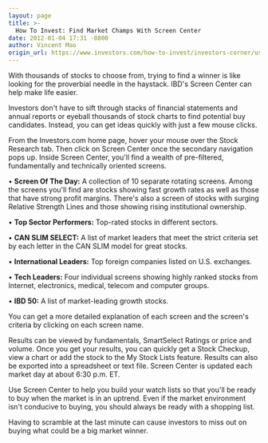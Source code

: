 ```yaml
---
layout: page
title: >-
  How To Invest: Find Market Champs With Screen Center
date: 2012-01-04 17:31 -0800
author: Vincent Mao
origin_url: https://www.investors.com/how-to-invest/investors-corner/use-screen-center-to-get-investment-ideas-fast
---
```





With thousands of stocks to choose from, trying to find a winner is like looking for the proverbial needle in the haystack. IBD's Screen Center can help make life easier.


Investors don't have to sift through stacks of financial statements and annual reports or eyeball thousands of stock charts to find potential buy candidates. Instead, you can get ideas quickly with just a few mouse clicks.


From the Investors.com home page, hover your mouse over the Stock Research tab. Then click on Screen Center once the secondary navigation pops up. Inside Screen Center, you'll find a wealth of pre-filtered, fundamentally and technically oriented screens.


• **Screen Of The Day:** A collection of 10 separate rotating screens. Among the screens you'll find are stocks showing fast growth rates as well as those that have strong profit margins. There's also a screen of stocks with surging Relative Strength Lines and those showing rising institutional ownership.


• **Top Sector Performers:** Top-rated stocks in different sectors.


• **CAN SLIM SELECT:** A list of market leaders that meet the strict criteria set by each letter in the CAN SLIM model for great stocks.


• **International Leaders:** Top foreign companies listed on U.S. exchanges.


• **Tech Leaders:** Four individual screens showing highly ranked stocks from Internet, electronics, medical, telecom and computer groups.


• **IBD 50:** A list of market-leading growth stocks.


You can get a more detailed explanation of each screen and the screen's criteria by clicking on each screen name.


Results can be viewed by fundamentals, SmartSelect Ratings or price and volume. Once you get your results, you can quickly get a Stock Checkup, view a chart or add the stock to the My Stock Lists feature. Results can also be exported into a spreadsheet or text file. Screen Center is updated each market day at about 6:30 p.m. ET.


Use Screen Center to help you build your watch lists so that you'll be ready to buy when the market is in an uptrend. Even if the market environment isn't conducive to buying, you should always be ready with a shopping list.


Having to scramble at the last minute can cause investors to miss out on buying what could be a big market winner.




